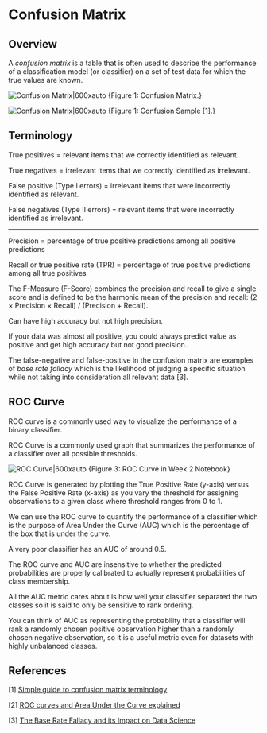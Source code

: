 # Confusion Matrix

<head>
  <link rel="stylesheet" type="text/css" href="../css/style.css">
</head>

## Overview

A _confusion matrix_ is a table that is often used to describe the performance of a classification model (or classifier) on a set of test data for which the true values are known. 

![Confusion Matrix|600xauto {Figure 1: Confusion Matrix.}](https://user-images.githubusercontent.com/2695661/151418339-8ef5f171-8f14-4974-ae24-7f6b33202c5b.jpeg)

![Confusion Matrix|600xauto {Figure 1: Confusion Sample [1].}](https://user-images.githubusercontent.com/2695661/151418583-57ef8547-c9f9-4f42-9424-24d134ba60b2.jpeg)



## Terminology

True positives = relevant items that we correctly identified as relevant.

True negatives = irrelevant items that we correctly identified as irrelevant.

False positive (Type I errors) = irrelevant items that were incorrectly identified as relevant.

False negatives (Type II errors) = relevant items that were incorrectly identified as irrelevant.

----------

Precision = percentage of true positive predictions among all positive predictions

Recall or true positive rate (TPR) = percentage of true positive predictions among all true positives

The F-Measure (F-Score) combines the precision and recall to give a single score and is defined to be the harmonic mean of the precision and recall: (2 × Precision × Recall) / (Precision + Recall).

Can have high accuracy but not high precision.

If your data was almost all positive, you could always predict value as positive and get high accuracy but not good precision.


The false-negative and false-positive in the confusion matrix are examples of _base rate fallacy_ which is the likelihood of judging a specific situation while not taking into consideration all relevant data [3]. 



## ROC Curve

ROC curve is a commonly used way to visualize the performance of a binary classifier.

ROC Curve is a commonly used graph that summarizes the performance of a classifier over all possible thresholds. 

![ROC Curve|600xauto {Figure 3: ROC Curve in Week 2 Notebook}](https://user-images.githubusercontent.com/2695661/151420109-9b05b6dc-c1d3-45af-a68d-298f372c6a18.jpeg)


ROC Curve is generated by plotting the True Positive Rate (y-axis) versus the False Positive Rate (x-axis) as you vary the threshold for assigning observations to a given class where threshold ranges from 0 to 1.

We can use the ROC curve to quantify the performance of a classifier which is the purpose of Area Under the Curve (AUC) which is the percentage of the box that is under the curve. 

A very poor classifier has an AUC of around 0.5. 

The ROC curve and AUC are insensitive to whether the predicted probabilities are properly calibrated to actually represent probabilities of class membership. 

All the AUC metric cares about is how well your classifier separated the two classes so it is said to only be sensitive to rank ordering. 

You can think of AUC as representing the probability that a classifier will rank a randomly chosen positive observation higher than a randomly chosen negative observation, so it is a useful metric even for datasets with highly unbalanced classes.


## References

[1] [Simple guide to confusion matrix terminology](https://www.dataschool.io/simple-guide-to-confusion-matrix-terminology/)

[2] [ROC curves and Area Under the Curve explained](https://www.dataschool.io/roc-curves-and-auc-explained/)

[3] [The Base Rate Fallacy and its Impact on Data Science](https://www.kdnuggets.com/2023/04/base-rate-fallacy-impact-data-science.html)